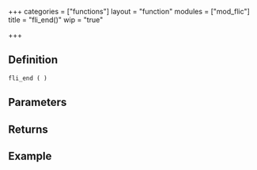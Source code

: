 +++
categories = ["functions"]
layout = "function"
modules = ["mod_flic"]
title = "fli_end()"
wip = "true"

+++

## Definition

    fli_end ( )

## Parameters

## Returns

## Example

```
```
